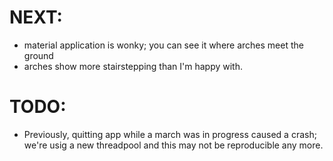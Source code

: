# NEXT:
- material application is wonky; you can see it where arches meet the ground
- arches show more stairstepping than I'm happy with.

# TODO:
- Previously, quitting app while a march was in progress caused a crash; we're usig a new threadpool and this may not be reproducible any more.